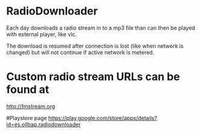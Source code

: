 # RadioDownloader
Each day downloads a radio stream in to a mp3 file than can then be played with external player, like vlc.

The download is resumed after connection is lost (like when network is changed) but will not continue if active network is metered.

# Custom radio stream URLs can be found at
http://fmstream.org

#Playstore page
https://play.google.com/store/apps/details?id=es.ollbap.radiodownloader
